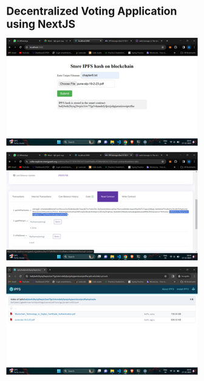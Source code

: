 # Decentralized Voting Application using NextJS

![Alt](Screenshot%202023-12-17%20184404.png)

![Alt](Screenshot%202023-12-17%20184437.png)

![Alt](Screenshot%202023-12-17%20184511.png)

